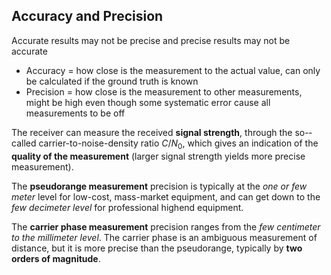 ## Accuracy and Precision

Accurate results may not be precise and precise results may not be accurate
- Accuracy = how close is the measurement to the actual value, can only be calculated if the ground truth is known
- Precision = how close is the measurement to other measurements, might be high even though some systematic error cause all measurements to be off

The receiver can measure the received **signal ­strength**, through the so-­called carrier­-to-­noise-­density ratio $C/N_0$, which gives an indication of the **quality of the measurement** (larger signal­ strength yields more precise measurement).

The **pseudorange measurement** precision is typically at the *one or few meter* level for low­-cost, mass-­market equipment, and can get down to the *few decimeter level* for professional high­end equipment.

The **carrier phase measurement** precision ranges from the *few centimeter to the millimeter level*. The carrier phase is an ambiguous measurement of distance, but it is more precise than the pseudorange, typically by **two orders of magnitude**.
